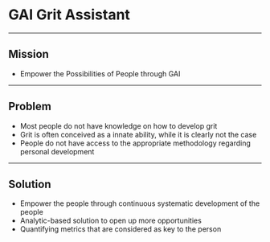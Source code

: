 # GAI Grit Assistant

---

## Mission

- Empower the Possibilities of People through GAI

---

## Problem

- Most people do not have knowledge on how to develop grit
- Grit is often conceived as a innate ability, while it is clearly not the case
- People do not have access to the appropriate methodology regarding personal development

---

## Solution

- Empower the people through continuous systematic development of the people
- Analytic-based solution to open up more opportunities
- Quantifying metrics that are considered as key to the person
